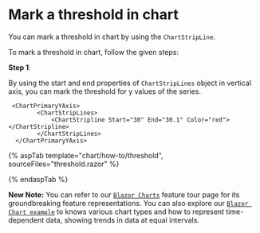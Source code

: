 <!-- markdownlint-disable MD036 -->

# Mark a threshold in chart

You can mark a threshold in chart by using the `ChartStripLine`.

To mark a threshold in chart, follow the given steps:

**Step 1**:

By using the start and end properties of `ChartStripLines` object in vertical axis, you can mark the threshold
for y values of the series.

```razor
 <ChartPrimaryYAxis>
        <ChartStripLines>
            <ChartStripline Start="30" End="30.1" Color="red"></ChartStripline>
        </ChartStripLines>
  </ChartPrimaryYAxis>

  ```

{% aspTab template="chart/how-to/threshold", sourceFiles="threshold.razor" %}

{% endaspTab %}

**New Note:** You can refer to our [`Blazor Charts`](https://www.syncfusion.com/blazor-components/blazor-charts) feature tour page for its groundbreaking feature representations. You can also explore our [`Blazor Chart example`](https://blazor.syncfusion.com/demos/chart/line?theme=bootstrap4) to knows various chart types and how to represent time-dependent data, showing trends in data at equal intervals.